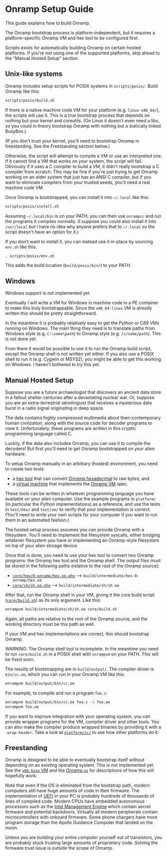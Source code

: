 # Onramp Setup Guide

This guide explains how to build Onramp.

The Onramp bootstrap process is platform-independent, but it requires a platform-specific Onramp VM and hex tool to be configured first.

Scripts exists for automatically building Onramp on certain hosted platforms. If you're not using one of the supported platforms, skip ahead to the "Manual Hosted Setup" section.



## Unix-like systems

Onramp includes setup scripts for POSIX systems in `scripts/posix/`. Build Onramp like this:

```sh
scripts/posix/build.sh
```

If there is a native machine code VM for your platform (e.g. `linux-x86_64/`), the scripts will use it. This is a true bootstrap process that depends on nothing but your kernel and coreutils. (On Linux it doesn't even need a libc, so you could in theory bootstrap Onramp with nothing but a statically linked BusyBox.)

(If you don't trust your kernel, you'll need to bootstrap Onramp in freestanding. See the Freestanding section below.)

Otherwise, the script will attempt to compile a VM or use an interpreted one. If it cannot find a VM that works on your system, the script will fail. Obviously if it uses a C compiler to build a VM, it didn't really bootstrap a C compiler from scratch. This may be fine if you're just trying to get Onramp working on an older system that just has an ANSI C compiler, but if you want to eliminate compilers from your trusted seeds, you'll need a real machine code VM.

Once Onramp is bootstrapped, you can install it into `~/.local` like this:

```sh
scripts/posix/install.sh
```

Assuming `~/.local/bin` is on your PATH, you can then use `onrampcc` and run the programs it compiles normally. (I suppose you could also install it into `/usr/local` but I have no idea why anyone prefers that to `~/.local` so the script doesn't have an option for it.)

If you don't want to install it, you can instead use it in-place by sourcing `env.sh` like this:

```sh
. scripts/posix/env.sh
```

This adds the build location (`build/posix/bin/`) to your PATH.



## Windows

Windows support is not implemented yet.

Eventually I will write a VM for Windows in machine code in a PE container to make this truly bootstrappable. Since the `x86_64-linux` VM is already written this should be pretty straightforward.

In the meantime it is probably relatively easy to get the Python or C89 VMs running on Windows. The main thing they need is to translate paths from Windows style (e.g. `C:\some\path`) to Onramp style (e.g. `/c/some/path`). This is not done yet.

From there it would be possible to use it to run the Onramp build script, except the Onramp shell is not written yet either. If you also use a POSIX shell to run it (e.g. Cygwin or MSYS2), you might be able to get this working on Windows. I haven't bothered to try this yet.



## Manual Hosted Setup

Suppose you are a future archaeologist that discovers an ancient data store in a fallout shelter centuries after a devastating nuclear war. Or, suppose you are an extra-terrestrial xenolinguist that receives a mysterious data burst in a radio signal originating in deep space.

The data contains highly compressed multimedia about then-contemporary human civilization, along with the source code for decoder programs to view it. Unfortunately, these programs are written in this cryptic programming language called C.

Luckily, if the data also includes Onramp, you can use it to compile the decoders! But first you'll need to get Onramp bootstrapped on your alien hardware.

To setup Onramp manually in an arbitrary (hosted) environment, you need to create two tools:

- a [hex tool](../platform/hex/) that can convert [Onramp hexadecimal](hexadecimal.md) to raw bytes; and
- a [virtual machine](../platform/vm/) that implements the [Onramp VM](virtual-machine.md) spec.

These tools can be written in whatever programming language you have available on your alien computer. Use the example programs in `platform/` (in particular the Python implementations) as a reference, and use the tests in `test/hex/` and `test/vm/` to verify that your implementation is correct. (You'll need to write your own scripts for your computer if you want to run them in an automated fashion.)

The hosted setup process assumes you can provide Onramp with a filesystem. You'll need to implement the filesystem syscalls, either bridging whatever filesystem you have or implementing an Onramp-style filesystem on top of your alien storage device.

Once that is done, you need to use your hex tool to convert two Onramp programs: the Onramp hex tool and the Onramp shell. The output files must be stored in the following paths (relative to the root of the Onramp source):

- [`core/hex/0-onramp/hex.oe.ohx`](../core/hex/0-onramp/hex.oe.ohx) --> `build/intermediate/hex-0-onramp/hex.oe`
- [`core/sh/sh.oe.ohx`](../core/sh/sh.oe.ohx) --> `build/intermediate/sh/sh.oe`

After that, run the Onramp shell in your VM, giving it the core build script ([`core/build.sh`](../core/build.sh)) as its only argument. Like this:

```sh
onrampvm build/intermediate/sh/sh.oe core/build.sh
```

Again, all paths are relative to the root of the Onramp source, and the working directory must be this path as well.

If your VM and hex implementations are correct, this should bootstrap Onramp.

WARNING: The Onramp shell tool is incomplete. In the meantime you need to run `core/build.sh` in a POSIX shell with `onrampvm` on your PATH. This will be fixed soon.

The results of bootstrapping are in `build/output/`. The compiler driver is `bin/cc.oe`, which you can run in your Onramp VM like this:

```sh
onrampvm build/output/bin/cc.oe
```

For example, to compile and run a program `foo.c`:

```sh
onrampvm build/output/bin/cc.oe foo.c -o foo.oe
onrampvm foo.oe
```

If you want to improve integration with your operating system, you can provide wrapper programs for the VM, compiler driver and other tools. You can also make the compiler produce wrapped binaries by providing it with a `-wrap-header`. Take a look at [`platform/cc/`](../platform/cc/) to see how other platforms do it.



## Freestanding

Onramp is designed to be able to eventually bootstrap itself without depending on an existing operating system. This is not implemented yet. See the [`x86-bios` VM](../platform/vm/x86-bios/) and the [Onramp `os`](../core/os/) for descriptions of how this will hopefully work.

Note that even if the OS is eliminated from the bootstrap path, modern computers still have huge amounts of code in their firmware. The implementation of [UEFI](https://en.wikipedia.org/wiki/UEFI) in your PC is probably hundreds of thousands of lines of compiled code. Modern CPUs have embedded autonomous processors such as the [Intel Management Engine](https://en.wikipedia.org/wiki/Intel_Management_Engine) which contain secret firmware and potential backdoors. Virtually all modern peripherals contain microcontrollers with onboard firmware. Some phone chargers have more program storage than the Apollo Guidance Computer that landed on the moon.

Unless you are building your entire computer yourself out of transistors, you are probably stuck trusting large amounts of proprietary code. Solving the firmware trust issue is outside the scope of Onramp.
